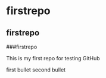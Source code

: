 # firstrepo
## firstrepo
###firstrepo

This is my first repo for testing GitHub

first bullet 
second bullet
